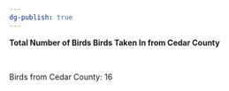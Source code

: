 ```yaml
---
dg-publish: true
---
```


<span><span><p dir="auto"><strong>Total Number of Birds Birds Taken In from Cedar County</strong></p></span></span><span><span><br></span></span><span><span><p dir="auto">Birds from Cedar County: 16</p></span></span><span><span><br></span></span>

